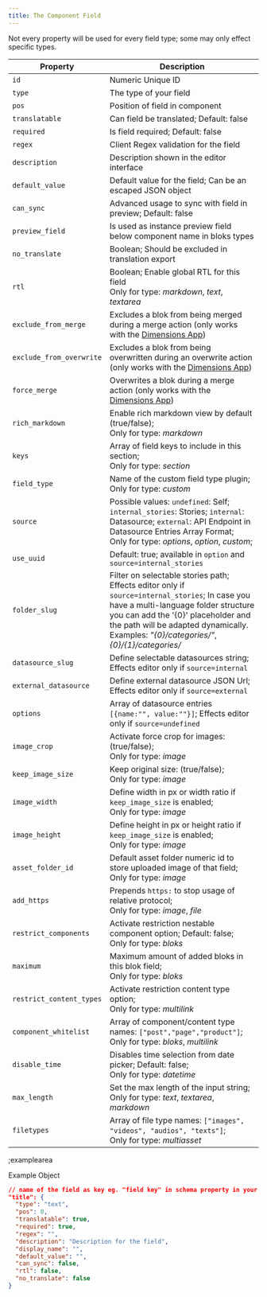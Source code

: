 ```yaml
---
title: The Component Field
---
```


Not every property will be used for every field type; some may only effect specific types.

| Property | Description |
|---|---|
| `id` | Numeric Unique ID |
| `type` | The type of your field |
| `pos` | Position of field in component |
| `translatable` | Can field be translated; Default: false |
| `required` | Is field required; Default: false |
| `regex` | Client Regex validation for the field |
| `description` | Description shown in the editor interface |
| `default_value` | Default value for the field; Can be an escaped JSON object |
| `can_sync` | Advanced usage to sync with field in preview; Default: false |
| `preview_field` | Is used as instance preview field below component name in bloks types |
| `no_translate` | Boolean; Should be excluded in translation export |
| `rtl` | Boolean; Enable global RTL for this field <br>Only for type: *markdown*, *text*, *textarea* |
| `exclude_from_merge` | Excludes a blok from being merged during a merge action (only works with the [Dimensions App](https://www.storyblok.com/apps/locales)) |
| `exclude_from_overwrite` | Excludes a blok from being overwritten during an overwrite action (only works with the [Dimensions App](https://www.storyblok.com/apps/locales)) |
| `force_merge` | Overwrites a blok during a merge action (only works with the [Dimensions App](https://www.storyblok.com/apps/locales)) |
| `rich_markdown` | Enable rich markdown view by default (true/false); <br>Only for type: *markdown* |
| `keys` | Array of field keys to include in this section; <br>Only for type: *section* |
| `field_type` | Name of the custom field type plugin; <br>Only for type: *custom* |
| `source` | Possible values: `undefined`: Self; `internal_stories`: Stories; `internal`: Datasource; `external`: API Endpoint in Datasource Entries Array Format; <br>Only for type: *options*, *option*, *custom*;  |
| `use_uuid` | Default: true; available in `option` and `source=internal_stories` |
| `folder_slug` | Filter on selectable stories path; Effects editor only if `source=internal_stories`; In case you have a multi-language folder structure you can add the '{0}' placeholder and the path will be adapted dynamically. Examples: *"{0}/categories/"*, *{0}/{1}/categories/* |
| `datasource_slug` | Define selectable datasources string; Effects editor only if `source=internal` |
| `external_datasource` | Define external datasource JSON Url; Effects editor only if `source=external` |
| `options` | Array of datasource entries `[{name:"", value:""}]`; Effects editor only if `source=undefined` | 
| `image_crop` | Activate force crop for images: (true/false); <br>Only for type: *image* |
| `keep_image_size` | Keep original size: (true/false); <br>Only for type: *image* |
| `image_width` | Define width in px or width ratio if `keep_image_size` is enabled; <br>Only for type: *image* |
| `image_height` | Define height in px or height ratio if `keep_image_size` is enabled; <br>Only for type: *image* |
| `asset_folder_id` | Default asset folder numeric id to store uploaded image of that field; <br>Only for type: *image* |
| `add_https` | Prepends `https:` to stop usage of relative protocol; <br>Only for type: *image*, *file* |
| `restrict_components` | Activate restriction nestable component option; Default: false; <br>Only for type: *bloks* |
| `maximum` | Maximum amount of added bloks in this blok field; <br>Only for type: *bloks* |
| `restrict_content_types` | Activate restriction content type option; <br>Only for type: *multilink* |
| `component_whitelist` | Array of component/content type names: `["post","page","product"]`; <br>Only for type: *bloks*, *multilink* |
| `disable_time` | Disables time selection from date picker; Default: false; <br>Only for type: *datetime* |
| `max_length` | Set the max length of the input string; <br>Only for type: *text*, *textarea*, *markdown*|
| `filetypes` | Array of file type names: `["images", "videos", "audios", "texts"]`; <br>Only for type: *multiasset* |

;examplearea

Example Object

```json
// name of the field as key eg. "field key" in schema property in your component
"title": {
  "type": "text",
  "pos": 0,
  "translatable": true,
  "required": true,
  "regex": "",
  "description": "Description for the field",
  "display_name": "",
  "default_value": "",
  "can_sync": false,
  "rtl": false,
  "no_translate": false
}
```
